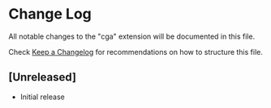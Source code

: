 # Change Log
All notable changes to the "cga" extension will be documented in this file.

Check [Keep a Changelog](http://keepachangelog.com/) for recommendations on how to structure this file.

## [Unreleased]
- Initial release